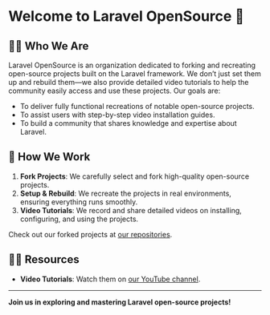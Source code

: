 # Welcome to Laravel OpenSource 👋

## 🙋‍♀️ Who We Are

Laravel OpenSource is an organization dedicated to forking and recreating open-source projects built on the Laravel framework. We don’t just set them up and rebuild them—we also provide detailed video tutorials to help the community easily access and use these projects. Our goals are:

- To deliver fully functional recreations of notable open-source projects.
- To assist users with step-by-step video installation guides.
- To build a community that shares knowledge and expertise about Laravel.

## 🌈 How We Work

1. **Fork Projects**: We carefully select and fork high-quality open-source projects.
2. **Setup & Rebuild**: We recreate the projects in real environments, ensuring everything runs smoothly.
3. **Video Tutorials**: We record and share detailed videos on installing, configuring, and using the projects.

Check out our forked projects at [our repositories](https://github.com/laravel-opensource).

## 👩‍💻 Resources

- **Video Tutorials**: Watch them on [our YouTube channel](https://bit.ly/los-channel).

<!--
- **Documentation**: Find details at [docs.laravel-opensource.org](https://docs.laravel-opensource.org) (replace with actual link).
- **Support**: Contact us at [support@laravel-opensource.org](mailto:support@laravel-opensource.org).
-->
---

**Join us in exploring and mastering Laravel open-source projects!**
